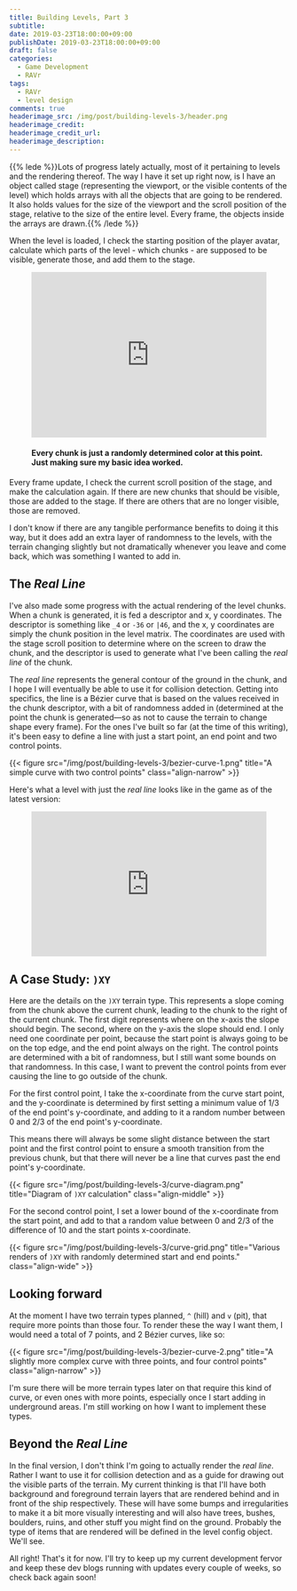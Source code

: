 ```yaml
---
title: Building Levels, Part 3
subtitle:
date: 2019-03-23T18:00:00+09:00
publishDate: 2019-03-23T18:00:00+09:00
draft: false
categories:
  - Game Development
  - RAVr
tags:
  - RAVr
  - level design
comments: true
headerimage_src: /img/post/building-levels-3/header.png
headerimage_credit:
headerimage_credit_url:
headerimage_description:
---
```


{{% lede %}}Lots of progress lately actually, most of it pertaining to levels and the rendering thereof. The way I have it set up right now, is I have an object called stage (representing the viewport, or the visible contents of the level) which holds arrays with all the objects that are going to be rendered. It also holds values for the size of the viewport and the scroll position of the stage, relative to the size of the entire level. Every frame, the objects inside the arrays are drawn.{{% /lede %}}

<!--more-->

When the level is loaded, I check the starting position of the player avatar, calculate which parts of the level - which chunks - are supposed to be visible, generate those, and add them to the stage.

<figure class="align-middle"><div style='position:relative; padding-bottom:calc(59.88% + 44px)'><iframe src='https://gfycat.com/ifr/RealPoliteLadybird' frameborder='0' scrolling='no' width='100%' height='100%' style='position:absolute;top:0;left:0;' allowfullscreen></iframe></div>
<figcaption><h4>Every chunk is just a randomly determined color at this point. Just making sure my basic idea worked.</h4></figcaption>
</figure>

Every frame update, I check the current scroll position of the stage, and make the calculation again. If there are new chunks that should be visible, those are added to the stage. If there are others that are no longer visible, those are removed.

I don't know if there are any tangible performance benefits to doing it this way, but it does add an extra layer of randomness to the levels, with the terrain changing slightly but not dramatically whenever you leave and come back, which was something I wanted to add in.

## The _Real Line_

I've also made some progress with the actual rendering of the level chunks. When a chunk is generated, it is fed a descriptor and x, y coordinates. The descriptor is something like `_4` or `-36` or `|46`, and the x, y coordinates are simply the chunk position in the level matrix. The coordinates are used with the stage scroll position to determine where on the screen to draw the chunk, and the descriptor is used to generate what I've been calling the _real line_ of the chunk.

The _real line_ represents the general contour of the ground in the chunk, and I hope I will eventually be able to use it for collision detection. Getting into specifics, the line is a Bézier curve that is based on the values received in the chunk descriptor, with a bit of randomness added in (determined at the point the chunk is generated—so as not to cause the terrain to change shape every frame). For the ones I've built so far (at the time of this writing), it's been easy to define a line with just a start point, an end point and two control points.

{{< figure src="/img/post/building-levels-3/bezier-curve-1.png" title="A simple curve with two control points" class="align-narrow" >}}

Here's what a level with just the _real line_ looks like in the game as of the latest version:

<figure class="align-middle"><div style='position:relative; padding-bottom:calc(51.07% + 44px)'><iframe src='https://gfycat.com/ifr/EmptyNiceIriomotecat' frameborder='0' scrolling='no' width='100%' height='100%' style='position:absolute;top:0;left:0;' allowfullscreen></iframe></div></figure>

## A Case Study: `)XY`

Here are the details on the `)XY` terrain type. This represents a slope coming from the chunk above the current chunk, leading to the chunk to the right of the current chunk. The first digit represents where on the x-axis the slope should begin. The second, where on the y-axis the slope should end. I only need one coordinate per point, because the start point is always going to be on the top edge, and the end point always on the right. The control points are determined with a bit of randomness, but I still want some bounds on that randomness. In this case, I want to prevent the control points from ever causing the line to go outside of the chunk.

For the first control point, I take the x-coordinate from the curve start point, and the y-coordinate is determined by first setting a minimum value of 1/3 of the end point's y-coordinate, and adding to it a random number between 0 and 2/3 of the end point's y-coordinate.

This means there will always be some slight distance between the start point and the first control point to ensure a smooth transition from the previous chunk, but that there will never be a line that curves past the end point's y-coordinate.

{{< figure src="/img/post/building-levels-3/curve-diagram.png" title="Diagram of `)XY` calculation" class="align-middle" >}}

For the second control point, I set a lower bound of the x-coordinate from the start point, and add to that a random value between 0 and 2/3 of the difference of 10 and the start points x-coordinate.

{{< figure src="/img/post/building-levels-3/curve-grid.png" title="Various renders of `)XY` with randomly determined start and end points." class="align-wide" >}}

## Looking forward

At the moment I have two terrain types planned, `^` (hill) and `v` (pit), that require more points than those four. To render these the way I want them, I would need a total of 7 points, and 2 Bézier curves, like so:

{{< figure src="/img/post/building-levels-3/bezier-curve-2.png" title="A slightly more complex curve with three points, and four control points" class="align-narrow" >}}

I'm sure there will be more terrain types later on that require this kind of curve, or even ones with more points, especially once I start adding in underground areas. I'm still working on how I want to implement these types.

## Beyond the _Real Line_

In the final version, I don't think I'm going to actually render the _real line_. Rather I want to use it for collision detection and as a guide for drawing out the visible parts of the terrain. My current thinking is that I'll have both background and foreground terrain layers that are rendered behind and in front of the ship respectively. These will have some bumps and irregularities to make it a bit more visually interesting and will also have trees, bushes, boulders, ruins, and other stuff you might find on the ground. Probably the type of items that are rendered will be defined in the level config object. We'll see.

All right! That's it for now. I'll try to keep up my current development fervor and keep these dev blogs running with updates every couple of weeks, so check back again soon!
